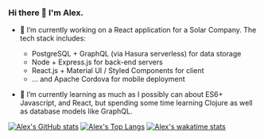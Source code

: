 ### Hi there 👋 I'm Alex.

 - 🔭 I’m currently working on a React application for a Solar Company. The tech stack includes:
	 - PostgreSQL + GraphQL (via Hasura serverless) for data storage
	 - Node + Express.js for back-end servers
	 - React.js + Material UI / Styled Components for client
	 - ... and Apache Cordova for mobile deployment

- 🌱 I’m currently learning as much as I possibly can about ES6+ Javascript, and React, but spending some time learning Clojure as well as database models like GraphQL.

[![Alex's GitHub stats](https://github-readme-stats.vercel.app/api?username=meta-434&theme=nord)](https://github.com/anuraghazra/github-readme-stats)
[![Alex's Top Langs](https://github-readme-stats.vercel.app/api/top-langs/?username=meta-434&layout=compact&theme=nord)](https://github.com/anuraghazra/github-readme-stats)
[![Alex's wakatime stats](https://github-readme-stats.vercel.app/api/wakatime?username=meta434&layout=compact&theme=nord)](https://github.com/anuraghazra/github-readme-stats)
